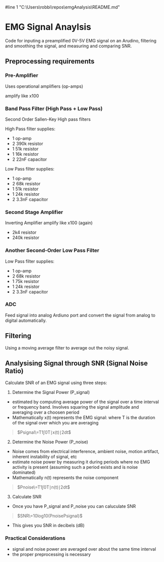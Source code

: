 #line 1 "C:\\Users\\robbi\\repos\\emgAnalysis\\README.md"
# EMG Signal Anaylsis

Code for inputing a preamplified 0V-5V EMG signal on an Arudino, filtering and smoothing the signal, and measuring and comparing SNR.

## Preprocessing requirements

### Pre-Amplifier

Uses operational amplifiers (op-amps)

amplify like x100

### Band Pass Filter (High Pass + Low Pass)

Second Order Sallen-Key High pass filters

High Pass filter supplies:
* 1 op-amp
* 2 390k resistor
* 1 51k resistor
* 1 16k resistor
* 2 22nF capacitor

Low Pass filter supplies:

* 1 op-amp
* 2 68k resistor
* 1 51k resistor
* 1 24k resistor
* 2 3.3nF capacitor

### Second Stage Amplifier

Inverting Amplifier
amplify like x100 (again)

* 2k4 resistor
* 240k resistor

### Another Second-Order Low Pass Filter

Low Pass filter supplies:

* 1 op-amp
* 2 68k resistor
* 1 75k resistor
* 1 24k resistor
* 2 3.3nF capacitor

### ADC

Feed signal into analog Ardiuno port and convert the signal from analog to digital automatically. 

## Filtering

Using a moving average filter to average out the noisy signal.

## Analysising Signal through SNR (Signal Noise Ratio)

Calculate SNR of an EMG signal using three steps:

1. Determine the Signal Power (P_signal)
  * estimated by computing average power of the signal over a time interval or frequency band. Involves squaring the signal amplitude and averaging over a choosen period
  * Mathematically x(t) represents the EMG signal: where T is the duration of the signal over which you are averaging
> $`Psignal​\=T1​∫0T​∣x(t)∣2dt`$
2. Determine the Noise Power (P_noise)
  * Noise comes from electrical interference, ambient noise, motion artifact, inherent instability of signal, etc
  * estimate noise power by measuring it during periods where no EMG activity is present (assuming such a period exists and is noise dominated)
  * Mathematically n(t) represents the noise component
> $`Pnoise​\=T1​∫0T​∣n(t)∣2dt`$
3. Calculate SNR
  * Once you have P_signal and P_noise you can caluculate SNR
> $`SNR\=10log10​(Pnoise​Psignal​​)`$
  * This gives you SNR in decibels (dB)

### Practical Considerations

* signal and noise power are averaged over about the same time interval
* the proper preprocessing is necessary
